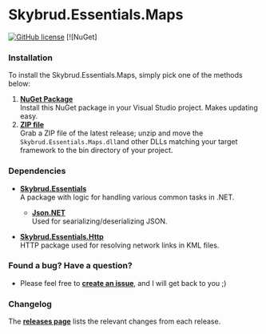 # Skybrud.Essentials.Maps

[![GitHub license](https://img.shields.io/badge/license-MIT-blue.svg)](LICENSE.md) [![NuGet]<!--(https://img.shields.io/nuget/v/Skybrud.Essentials..Maps.svg)](https://www.nuget.org/packages/Skybrud.Essentials.Maps) [![NuGet](https://img.shields.io/nuget/dt/Skybrud.Essentials.Maps.svg)](https://www.nuget.org/packages/Skybrud.Essentials.Maps)-->

### Installation

To install the Skybrud.Essentials.Maps, simply pick one of the methods below:

1. [**NuGet Package**][NuGetPackage]  
   Install this NuGet package in your Visual Studio project. Makes updating easy.
2. [**ZIP file**][GitHubRelease]  
   Grab a ZIP file of the latest release; unzip and move the `Skybrud.Essentials.Maps.dll`and other DLLs matching your target framework to the bin directory of your project.



### Dependencies

- [**Skybrud.Essentials**](https://github.com/skybrud/Skybrud.Essentials)<br />A package with logic for handling various common tasks in .NET.

  - [**Json.NET**](https://github.com/jamesnk/newtonsoft.json)<br />Used for searializing/deserializing JSON.

- [**Skybrud.Essentials.Http**](https://github.com/skybrud/Skybrud.Essentials.Http)<br />HTTP package used for resolving network links in KML files.



### Found a bug? Have a question?

* Please feel free to [**create an issue**][Issues], and I will get back to you ;)



### Changelog

The [**releases page**][GitHubReleases] lists the relevant changes from each release.












   
[NuGetPackage]: https://www.nuget.org/packages/Skybrud.Essentials.Maps
[GitHubRelease]: https://github.com/skybrud/Skybrud.Essentials.Maps/releases/latest
[GitHubReleases]: https://github.com/skybrud/Skybrud.Essentials.Maps/releases
[Changelog]: https://github.com/skybrud/Skybrud.Essentials.Maps/releases
[Issues]: https://github.com/skybrud/Skybrud.Essentials.Maps/issues
